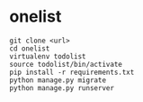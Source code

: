 # onelist


    git clone <url> 
    cd onelist
    virtualenv todolist
    source todolist/bin/activate
    pip install -r requirements.txt
    python manage.py migrate
    python manage.py runserver
    
    